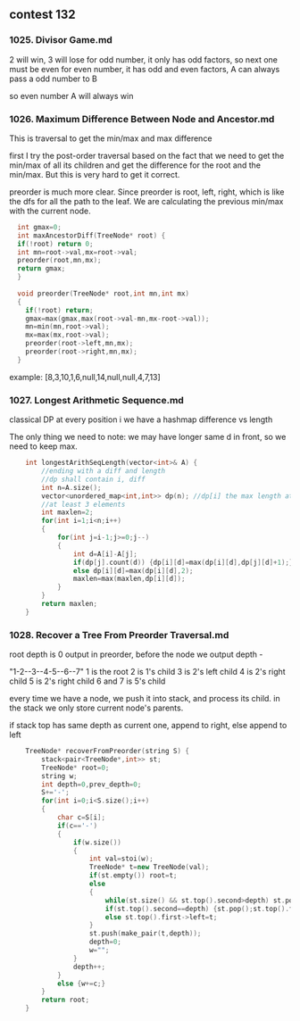 ## contest  132

### 1025. Divisor Game.md

2 will win, 3 will lose
for odd number, it only has odd factors, so next one must be even
for even number, it has odd and even factors, A can always pass a odd number to B

so even number A will always win


### 1026. Maximum Difference Between Node and Ancestor.md

This is traversal to get the min/max and max difference

first I try the post-order traversal based on the fact that we need to get the min/max of all its children and get the difference for the root and the min/max. But this is very hard to get it correct.

preorder is much more clear. Since preorder is root, left, right, which is like the dfs for all the path to the leaf. We are calculating the previous min/max with the current node.

```cpp
  int gmax=0;
  int maxAncestorDiff(TreeNode* root) {
  if(!root) return 0;
  int mn=root->val,mx=root->val;
  preorder(root,mn,mx);
  return gmax;
  }
  
  void preorder(TreeNode* root,int mn,int mx)
  {
    if(!root) return;
    gmax=max(gmax,max(root->val-mn,mx-root->val));
    mn=min(mn,root->val);
    mx=max(mx,root->val);
    preorder(root->left,mn,mx);
    preorder(root->right,mn,mx);
  }
```

example: [8,3,10,1,6,null,14,null,null,4,7,13]


### 1027. Longest Arithmetic Sequence.md

classical DP
at every position i we have a hashmap difference vs length

The only thing we need to note: we may have longer same d in front, so we need to keep max.

```cpp
    int longestArithSeqLength(vector<int>& A) {
        //ending with a diff and length
        //dp shall contain i, diff
        int n=A.size();
        vector<unordered_map<int,int>> dp(n); //dp[i] the max length at i with difference d
        //at least 3 elements
        int maxlen=2;
        for(int i=1;i<n;i++)
        {
            for(int j=i-1;j>=0;j--)
            {
                int d=A[i]-A[j];
                if(dp[j].count(d)) {dp[i][d]=max(dp[i][d],dp[j][d]+1);}
                else dp[i][d]=max(dp[i][d],2);
                maxlen=max(maxlen,dp[i][d]);
            }
        }
        return maxlen;
    }
```


### 1028. Recover a Tree From Preorder Traversal.md

root depth is 0
output in preorder, before the node we output depth -

"1-2--3--4-5--6--7"
1 is the root
2 is 1's child
3 is 2's left child
4 is 2's right child
5 is 2's right child
6 and 7 is 5's child

every time we have a node, we push it into stack, and process its child.
in the stack we only store current node's parents.

if stack top has same depth as current one, append to right, else append to left

```cpp
    TreeNode* recoverFromPreorder(string S) {
        stack<pair<TreeNode*,int>> st;
        TreeNode* root=0;
        string w;
        int depth=0,prev_depth=0;
        S+='-';
        for(int i=0;i<S.size();i++)
        {
            char c=S[i];
            if(c=='-') 
            {
                if(w.size()) 
                {
                    int val=stoi(w);
                    TreeNode* t=new TreeNode(val);
                    if(st.empty()) root=t;
                    else
                    {
                        while(st.size() && st.top().second>depth) st.pop();
                        if(st.top().second==depth) {st.pop();st.top().first->right=t;}
                        else st.top().first->left=t;
                    }
                    st.push(make_pair(t,depth));
                    depth=0;
                    w="";
                }
                depth++;
            }
            else {w+=c;}
        }
        return root;
    }
```
